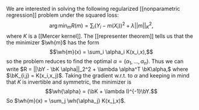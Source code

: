 We are interested in solving the following regularized [[nonparametric regression]] problem under the squared loss: 
$$\arg\min_m R(m) = \sum_i (Y_i - m(X_i))^2  +\lambda ||m||_K^2,$$
where $K$ is a [[Mercer kernel]]. The [[representer theorem]] tells us that the the minimizer $\wh{m}$ has the form 
$$\wh{m}(x) = \sum_i \alpha_i K(x_i,x),$$
so the problem reduces to find the optimal $\alpha = (\alpha_1,\dots,\alpha_n).$ Thus we can write $R = ||\bY - \bK \alpha||_2^2 + \lambda \alpha^T \bK\alpha,$ where $\bK_{i,j} = K(x_i,x_j)$.  Taking the gradient w.r.t. to $\alpha$ and keeping in mind that $K$ is invertible and symmetric, the minimizer is 
$$\wh{\alpha} = (\bK + \lambda I)^{-1}\bY.$$
So $\wh{m}(x) = \sum_j \wh{\alpha_j} K(x_j,x)$. 